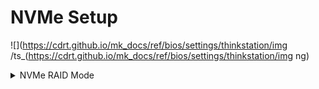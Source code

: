 # NVMe Setup #
![](https://cdrt.github.io/mk_docs/ref/bios/settings/thinkstation/img
   /ts_(https://cdrt.github.io/mk_docs/ref/bios/settings/thinkstation/img
   ng)
<!--![](https://cdrt.github.io/mk_docs/ref/bios/settings/thinkstation/img
   /amd_nvme.png)-->

<details><summary>NVMe RAID Mode</summary>

Whether to enable NVMe RAID mode.

!!! note ""
    Device driver support is required  for NVMe RAID. <br> <br> Depending how the hard disk image was installed, changing this setting may prevent the system from booting.

Options:

1.  **Disabled** - Default.
2.  Enabled.

| WMI Setting name | Values | SVP or SMP Req'd | AMD/Intel |
|:---|:---|:---|:---|
| NVMeRAIDMode | Disable, Enable | ACL | AMD |

<!-- TODO: clarify ACL -->

</details>
